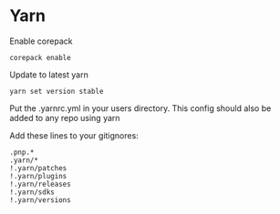# Yarn

Enable corepack

```
corepack enable
```

Update to latest yarn

```
yarn set version stable
```

Put the .yarnrc.yml in your users directory. This config should also be added to any repo using yarn

Add these lines to your gitignores:

```
.pnp.*
.yarn/*
!.yarn/patches
!.yarn/plugins
!.yarn/releases
!.yarn/sdks
!.yarn/versions
```
